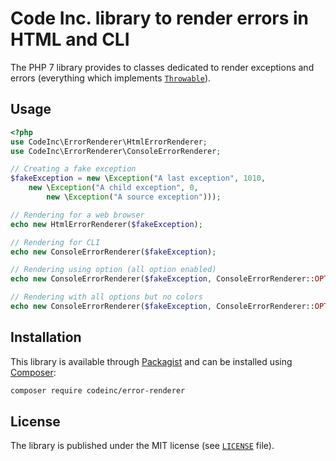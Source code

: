 # Code Inc. library to render errors in HTML and CLI

The PHP 7 library provides to classes dedicated to render exceptions and errors (everything which implements [`Throwable`](http://php.net/manual/fr/class.throwable.php)).

## Usage

```php
<?php
use CodeInc\ErrorRenderer\HtmlErrorRenderer;
use CodeInc\ErrorRenderer\ConsoleErrorRenderer;

// Creating a fake exception
$fakeException = new \Exception("A last exception", 1010, 
    new \Exception("A child exception", 0,
        new \Exception("A source exception")));

// Rendering for a web browser
echo new HtmlErrorRenderer($fakeException);

// Rendering for CLI
echo new ConsoleErrorRenderer($fakeException);

// Rendering using option (all option enabled)
echo new ConsoleErrorRenderer($fakeException, ConsoleErrorRenderer::OPT_ALL);

// Rendering with all options but no colors
echo new ConsoleErrorRenderer($fakeException, ConsoleErrorRenderer::OPT_ALL ^ ConsoleErrorRenderer::OPT_COLORS);
```

## Installation
This library is available through [Packagist](https://packagist.org/packages/codeinc/error-renderer) and can be installed using [Composer](https://getcomposer.org/): 

```bash
composer require codeinc/error-renderer
```

## License

The library is published under the MIT license (see [`LICENSE`](LICENSE) file). 

